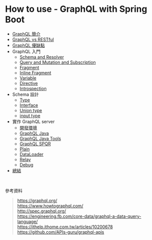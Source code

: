 # How to use - GraphQL with Spring Boot

- [GraphQL 簡介](./document/instro.md)
- [GraphQL vs RESTful](./document/graphql_vs_restful.md)
- [GraphQL 優缺點](./document/pros_and_cons.md)
- GraphQL 入門
	- [Schema and Resolver](./document/schema_and_resolver.md)
	- [Query and Mutation and Subscription](./document/query_and_mutation_and_subscription.md)
	- [Fragment](./document/fragment.md)
	- [Inline Fragment](./document/inline_fragment.md)
	- [Variable](./document/variable.md)
	- [Directive](./document/directive.md)
	- [Introspection](./document/introspection.md)
- Schema 設計
	- [Type](./document/type.md)
	- [Interface](./document/interface.md)
	- [Union type](./document/union_type.md)
	- [input type](./document/input_type.md)
- 實作 GraphQL server
	- [開發環境](./document/environment.md)
	- [GraphQL Java](./document/graphql_java.md)
	- [GraphQL Java Tools](./document/graphql_java_tools.md)
	- [GraphQL SPQR](./document/graphql_spqr.md)
	- [Plain](./document/plain.md)
	- [DataLoader](./document/dataloader.md)
	- [Relay](./document/relay.md)
	- [Debug](./document/debug.md)
- [總結](./document/summary.md)

<br>

參考資料

> https://graphql.org/  
> https://www.howtographql.com/  
> http://spec.graphql.org/  
> https://engineering.fb.com/core-data/graphql-a-data-query-language/  
> https://ithelp.ithome.com.tw/articles/10200678  
> https://github.com/APIs-guru/graphql-apis
